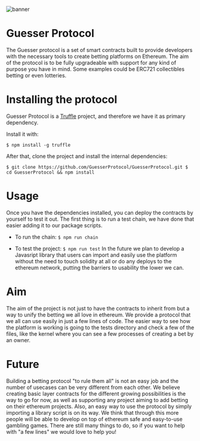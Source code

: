 ![banner](https://raw.githubusercontent.com/GuesserProtocol/GuesserProtocol/master/core_name.png)


# Guesser Protocol 

The Guesser protocol is a set of smart contracts built to provide developers with the necessary tools to create betting platforms on Ethereum. The aim of the protocol is to be fully upgradeable with support for any kind of purpose you have in mind. Some examples could be ERC721 collectibles betting or even lotteries.

# Installing the protocol

Guesser Protocol is a [Truffle](https://truffleframework.com/) project, and therefore we have it as primary dependency.

Install it with: 

`
$ npm install -g truffle
`

After that, clone the project and install the internal dependencies:

`
$ git clone https://github.com/GuesserProtocol/GuesserProtocol.git
$ cd GuesserProtocol && npm install
`

# Usage
Once you have the dependencies installed, you can deploy the contracts by yourself to test it out.
The first thing is to run a test chain, we have done that easier adding it to our package scripts.
- To run the chain:
`
$ npm run chain
`

- To test the project:
`
$ npm run test
`
In the future we plan to develop a Javasript library that users can import and easily use the platform without the need to touch solidity at all or do any deploys to the ethereum network, putting the barriers to usability the lower we can.

# Aim
The aim of the project is not just to have the contracts to inherit from but a way to unify the betting we all love in ethereum. We provide a protocol that we all can use easily in just a few lines of code.
The easier way to see how the platform is working is going to the tests directory and check a few of the files, like the kernel where you can see a few processes of creating a bet by an owner.

# Future
Building a betting protocol "to rule them all" is not an easy job and the number of usecases can be very different from each other. We believe creating basic layer contracts for the different growing possibilities is the way to go for now, as well as supporting any project aiming to add betting on their ethereum projects.
Also, an easy way to use the protocol by simply importing a library script is on its way. We think that through this more people will be able to develop on top of ethereum safe and easy-to-use gambling games.
There are still many things to do, so if you want to help with "a few lines" we would love to help you!
